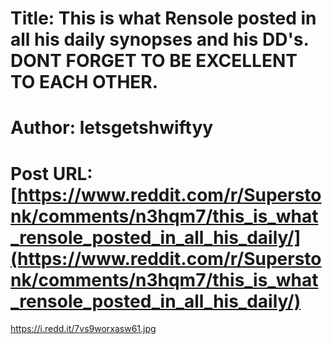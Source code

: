 # Title: This is what Rensole posted in all his daily synopses and his DD's. DONT FORGET TO BE EXCELLENT TO EACH OTHER.
# Author: letsgetshwiftyy
# Post URL: [https://www.reddit.com/r/Superstonk/comments/n3hqm7/this_is_what_rensole_posted_in_all_his_daily/](https://www.reddit.com/r/Superstonk/comments/n3hqm7/this_is_what_rensole_posted_in_all_his_daily/)


https://i.redd.it/7vs9worxasw61.jpg
